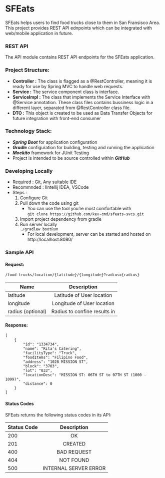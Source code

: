 # SFEats 

SFEats helps users to find food trucks close to them in San Fransisco Area. This project provides REST API ednpoints which can be integrated with web/mobile application in future. 

### REST API
The API module contains REST API endpoints for the SFEats application. 

### Project Structure: 
- **Controller :** The class is flagged as a @RestController, meaning it is ready for use by Spring MVC to handle web 	requests.
- **Service :** The service component class is interface.
- **ServiceImpl :** The class that implements the Service Interface with @Service annotation. These class files contains 	bussiness logic in a different layer, separated from @RestController class file.
- **DTO :** This object is created to be used as Data Transfer Objects for future integration with front-end consumer

### Technology Stack:
- ***Spring Boot*** for application configuration 
- ***Gradle*** configuration for building, testing and running the application
- ***Mockito*** framework for JUnit Testing
- Project is intended to be source controlled within ***GitHub***

### Developing Locally
 - Required : 
		Git, Any suitable IDE
 - Recommnded : 
		IIntellij IDEA, VSCode
 - Steps :  
	1. Configure Git
	2. Pull down the code using git<br/>
		- You can use the tool you’re most comfortable with <br/>
		```git clone https://github.com/kev-cmd/sfeats-svcs.git```
	3. Import project dependency from gradle
	4. Run server locally<br/>
		  ```./gradlew bootRun```  
		- For local development, server can be started and hosted on <br/>
		http://localhost:8080/ 

### Sample API

#### Request: 
	/food-trucks/location/{latitude}/{longitude}?radius={radius}
| Name		      | Description                   |
| ------------------- |:-----------------------------:|
| latitude            | Latitude of User location     |
| longitude           | Longitude of User location    |
| radius (optional)   | Radius to confine results in  |

                
#### Response: 
    [
        {
            "id": "1334734",
            "name": "Rita's Catering",
            "facilityType": "Truck",
            "foodItems": "Filipino Food",
            "address": "1028 MISSION ST",
            "block": "3703",
            "lot": "033",
            "locationDesc": "MISSION ST: 06TH ST to 07TH ST (1000 - 1099)",
            "distance": 0
        }
    ]
    
#### Status Codes
SFEats returns the following status codes in its API:

| Status Code   | Description           |
| ------------- |:---------------------:|
| 200           | OK                    |
| 201           | CREATED               |
| 400           | BAD REQUEST           |
| 404           | NOT FOUND             |
| 500           | INTERNAL SERVER ERROR |
